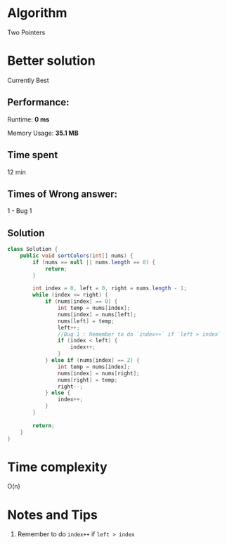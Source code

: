 # Algorithm

Two Pointers

# Better solution

Currently Best

## Performance:

Runtime: **0 ms**

Memory Usage: **35.1 MB**

## Time spent

12 min 

## Times of Wrong answer:

1 - Bug 1

## Solution

```java
class Solution {
    public void sortColors(int[] nums) {
        if (nums == null || nums.length == 0) {
            return;
        }
        
        int index = 0, left = 0, right = nums.length - 1;
        while (index <= right) {
            if (nums[index] == 0) {
                int temp = nums[index];
                nums[index] = nums[left];
                nums[left] = temp;
                left++;
                //Bug 1 : Remember to do `index++` if `left > index`
                if (index < left) {
                    index++;
                }
            } else if (nums[index] == 2) {
                int temp = nums[index];
                nums[index] = nums[right];
                nums[right] = temp;
                right--;
            } else {
                index++;
            }
        }
        
        return;
    }
}
```

# Time complexity

O(n)

# Notes and Tips

1. Remember to do `index++` if `left > index`